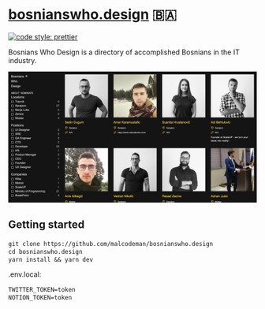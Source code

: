 # [bosnianswho.design](https://www.bosnianswho.design/) 🇧🇦

[![code style: prettier](https://img.shields.io/badge/code_style-prettier-ff69b4.svg)](https://github.com/prettier/prettier)

Bosnians Who Design is a directory of accomplished Bosnians in the IT industry.

![Screenshot](docs/images/screenshot.jpg)

## Getting started

```
git clone https://github.com/malcodeman/bosnianswho.design
cd bosnianswho.design
yarn install && yarn dev
```

.env.local:

```
TWITTER_TOKEN=token
NOTION_TOKEN=token
```
